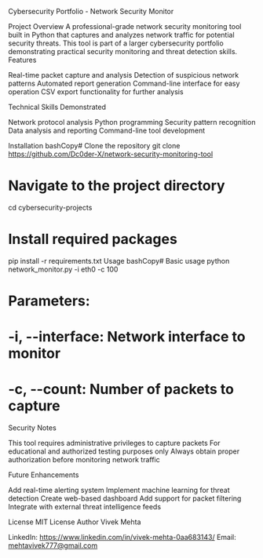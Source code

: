 Cybersecurity Portfolio - Network Security Monitor

Project Overview
A professional-grade network security monitoring tool built in Python that captures and analyzes network traffic for potential security threats. This tool is part of a larger cybersecurity portfolio demonstrating practical security monitoring and threat detection skills.
Features

Real-time packet capture and analysis
Detection of suspicious network patterns
Automated report generation
Command-line interface for easy operation
CSV export functionality for further analysis

Technical Skills Demonstrated

Network protocol analysis
Python programming
Security pattern recognition
Data analysis and reporting
Command-line tool development

Installation
bashCopy# Clone the repository
git clone https://github.com/Dc0der-X/network-security-monitoring-tool

# Navigate to the project directory
cd cybersecurity-projects

# Install required packages
pip install -r requirements.txt
Usage
bashCopy# Basic usage
python network_monitor.py -i eth0 -c 100

# Parameters:
# -i, --interface: Network interface to monitor
# -c, --count: Number of packets to capture
Security Notes

This tool requires administrative privileges to capture packets
For educational and authorized testing purposes only
Always obtain proper authorization before monitoring network traffic

Future Enhancements

 Add real-time alerting system
 Implement machine learning for threat detection
 Create web-based dashboard
 Add support for packet filtering
 Integrate with external threat intelligence feeds

License
MIT License
Author
Vivek Mehta

LinkedIn: https://www.linkedin.com/in/vivek-mehta-0aa683143/
Email: mehtavivek777@gmail.com

